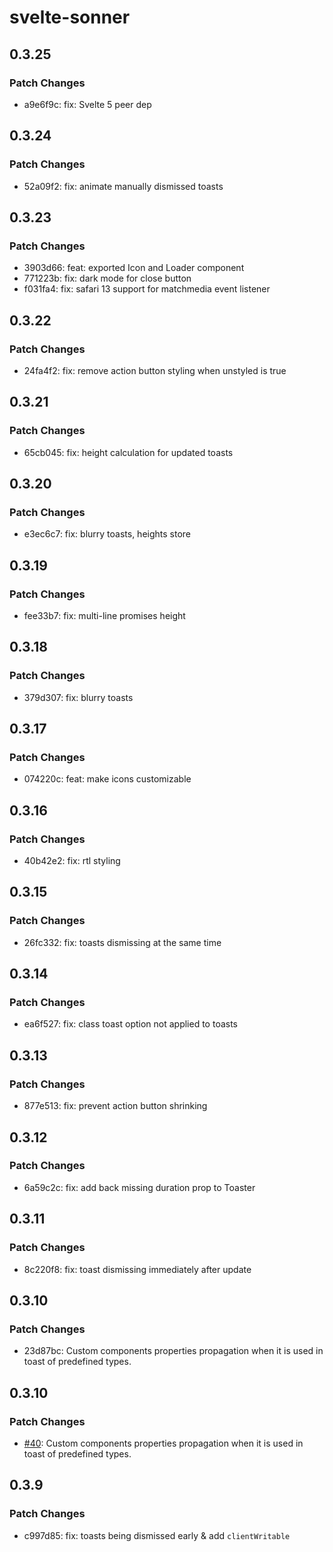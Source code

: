 # svelte-sonner

## 0.3.25

### Patch Changes

- a9e6f9c: fix: Svelte 5 peer dep

## 0.3.24

### Patch Changes

- 52a09f2: fix: animate manually dismissed toasts

## 0.3.23

### Patch Changes

- 3903d66: feat: exported Icon and Loader component
- 771223b: fix: dark mode for close button
- f031fa4: fix: safari 13 support for matchmedia event listener

## 0.3.22

### Patch Changes

- 24fa4f2: fix: remove action button styling when unstyled is true

## 0.3.21

### Patch Changes

- 65cb045: fix: height calculation for updated toasts

## 0.3.20

### Patch Changes

- e3ec6c7: fix: blurry toasts, heights store

## 0.3.19

### Patch Changes

- fee33b7: fix: multi-line promises height

## 0.3.18

### Patch Changes

- 379d307: fix: blurry toasts

## 0.3.17

### Patch Changes

- 074220c: feat: make icons customizable

## 0.3.16

### Patch Changes

- 40b42e2: fix: rtl styling

## 0.3.15

### Patch Changes

- 26fc332: fix: toasts dismissing at the same time

## 0.3.14

### Patch Changes

- ea6f527: fix: class toast option not applied to toasts

## 0.3.13

### Patch Changes

- 877e513: fix: prevent action button shrinking

## 0.3.12

### Patch Changes

- 6a59c2c: fix: add back missing duration prop to Toaster

## 0.3.11

### Patch Changes

- 8c220f8: fix: toast dismissing immediately after update

## 0.3.10

### Patch Changes

- 23d87bc: Custom components properties propagation when it is used in toast of predefined types.

## 0.3.10

### Patch Changes

- [#40](https://github.com/wobsoriano/svelte-sonner/pull/40): Custom components properties propagation when it is used in toast of predefined types.

## 0.3.9

### Patch Changes

- c997d85: fix: toasts being dismissed early & add `clientWritable`
